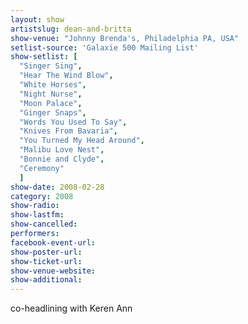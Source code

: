 ```yaml
---
layout: show
artistslug: dean-and-britta
show-venue: "Johnny Brenda's, Philadelphia PA, USA"
setlist-source: 'Galaxie 500 Mailing List'
show-setlist: [
  "Singer Sing",
  "Hear The Wind Blow",
  "White Horses",
  "Night Nurse",
  "Moon Palace",
  "Ginger Snaps",
  "Words You Used To Say",
  "Knives From Bavaria",
  "You Turned My Head Around",
  "Malibu Love Nest",
  "Bonnie and Clyde",
  "Ceremony"
  ]
show-date: 2008-02-28
category: 2008
show-radio: 
show-lastfm: 
show-cancelled: 
performers: 
facebook-event-url: 
show-poster-url: 
show-ticket-url: 
show-venue-website: 
show-additional: 
---
```


co-headlining with Keren Ann
